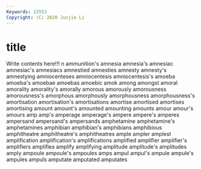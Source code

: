 ```yaml
---
Keywords: 13553
Copyright: (C) 2020 Junjie Li
---
```


# title

Write contents here!!!
n 
ammunition's 
amnesia 
amnesia's 
amnesiac 
amnesiac's 
amnesiacs 
amnestied 
amnesties 
amnesty
amnesty's 
amnestying 
amniocenteses 
amniocentesis 
amniocentesis's 
amoeba 
amoeba's 
amoebae 
amoebas 
amoebic
amok 
among 
amongst 
amoral 
amorality 
amorality's 
amorally 
amorous 
amorously 
amorousness
amorousness's 
amorphous 
amorphously 
amorphousness 
amorphousness's 
amortisation 
amortisation's 
amortisations 
amortise 
amortised
amortises 
amortising 
amount 
amount's 
amounted 
amounting 
amounts 
amour 
amour's 
amours
amp 
amp's 
amperage 
amperage's 
ampere 
ampere's 
amperes 
ampersand 
ampersand's 
ampersands
amphetamine 
amphetamine's 
amphetamines 
amphibian 
amphibian's 
amphibians 
amphibious 
amphitheatre 
amphitheatre's 
amphitheatres
ample 
ampler 
amplest 
amplification 
amplification's 
amplifications 
amplified 
amplifier 
amplifier's 
amplifiers
amplifies 
amplify 
amplifying 
amplitude 
amplitude's 
amplitudes 
amply 
ampoule 
ampoule's 
ampoules
amps 
ampul 
ampul's 
ampule 
ampule's 
ampules 
ampuls 
amputate 
amputated 
amputates
